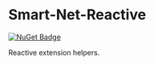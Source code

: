 # Smart-Net-Reactive

[![NuGet Badge](https://buildstats.info/nuget/Usa.Smart.Reactive)](https://www.nuget.org/packages/Usa.Smart.Reactive/)

Reactive extension helpers.
